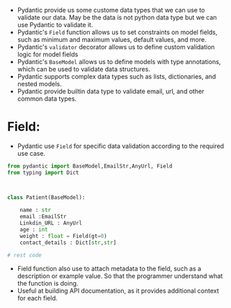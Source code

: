 - Pydantic provide us some custome data types that we can use to validate our data. May be the data is not python data type but we can use Pydantic to validate it.
- Pydantic's `Field` function allows us to set constraints on model fields, such as minimum and maximum values, default values, and more.
- Pydantic's `validator` decorator allows us to define custom validation logic for model fields
- Pydantic's `BaseModel` allows us to define models with type annotations, which can be used to validate data structures.
- Pydantic supports complex data types such as lists, dictionaries, and nested models.
- Pydantic provide builtin data type to validate email, url, and other common data types.
# **Field:**
- Pydantic use `Field` for specific data validation according to the required use case.

```python
from pydantic import BaseModel,EmailStr,AnyUrl, Field
from typing import Dict



class Patient(BaseModel):
    
    name : str
    email :EmailStr
    Linkdin_URL : AnyUrl
    age : int
    weight : float = Field(gt=0)
    contact_details : Dict[str,str]

# rest code
```  

- Field function also use to attach metadata to the field, such as a description or example value. So that the programmer understand what the function is doing.
- Useful at building API documentation, as it provides additional context for each field.













